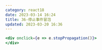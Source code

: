 ```yaml
---
category: react18
date: 2023-03-14 16:24
title: 36-停止事件冒泡
updated: 2023-03-20 16:36
---
```


```jsx
<div onclick={e => e.stopPropagation()}>
</div>
```